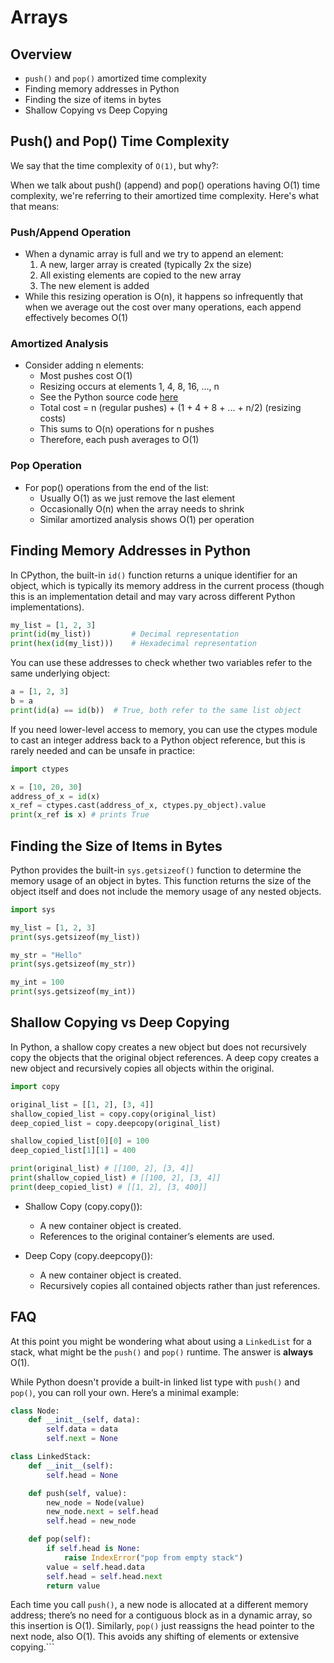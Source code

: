 # Arrays

## Overview
- `push()` and `pop()` amortized time complexity
- Finding memory addresses in Python
- Finding the size of items in bytes
- Shallow Copying vs Deep Copying

## Push() and Pop() Time Complexity
We say that the time complexity of `O(1)`, but why?:

When we talk about push() (append) and pop() operations having O(1) time complexity, we're referring to their amortized time complexity. Here's what that means:

### Push/Append Operation
- When a dynamic array is full and we try to append an element:
  1. A new, larger array is created (typically 2x the size)
  2. All existing elements are copied to the new array
  3. The new element is added
- While this resizing operation is O(n), it happens so infrequently that when we average out the cost over many operations, each append effectively becomes O(1)

### Amortized Analysis
- Consider adding n elements:
  - Most pushes cost O(1)
  - Resizing occurs at elements 1, 4, 8, 16, ..., n 
  - See the Python source code [here](https://github.com/python/cpython/blob/a4722449caccc42ad644611d02fbdb5005f601eb/Objects/listobject.c#L120)
  - Total cost = n (regular pushes) + (1 + 4 + 8 + ... + n/2) (resizing costs)
  - This sums to O(n) operations for n pushes
  - Therefore, each push averages to O(1)

### Pop Operation
- For pop() operations from the end of the list:
  - Usually O(1) as we just remove the last element
  - Occasionally O(n) when the array needs to shrink
  - Similar amortized analysis shows O(1) per operation

## Finding Memory Addresses in Python

In CPython, the built-in `id()` function returns a unique identifier for an object, which is typically its memory address in the current process (though this is an implementation detail and may vary across different Python implementations).

```python
my_list = [1, 2, 3]
print(id(my_list))         # Decimal representation
print(hex(id(my_list)))    # Hexadecimal representation
```

You can use these addresses to check whether two variables refer to the same underlying object:

```python
a = [1, 2, 3]
b = a
print(id(a) == id(b))  # True, both refer to the same list object
```

If you need lower-level access to memory, you can use the ctypes module to cast an integer address back to a Python object reference, but this is rarely needed and can be unsafe in practice:

```python
import ctypes

x = [10, 20, 30]
address_of_x = id(x)
x_ref = ctypes.cast(address_of_x, ctypes.py_object).value
print(x_ref is x) # prints True
```

## Finding the Size of Items in Bytes

Python provides the built-in `sys.getsizeof()` function to determine the memory usage of an object in bytes. This function returns the size of the object itself and does not include the memory usage of any nested objects.

```python
import sys

my_list = [1, 2, 3]
print(sys.getsizeof(my_list))

my_str = "Hello"
print(sys.getsizeof(my_str))

my_int = 100
print(sys.getsizeof(my_int))
```

## Shallow Copying vs Deep Copying

In Python, a shallow copy creates a new object but does not recursively copy the objects that the original object references. A deep copy creates a new object and recursively copies all objects within the original.

```python
import copy

original_list = [[1, 2], [3, 4]]
shallow_copied_list = copy.copy(original_list)
deep_copied_list = copy.deepcopy(original_list)

shallow_copied_list[0][0] = 100
deep_copied_list[1][1] = 400

print(original_list) # [[100, 2], [3, 4]]
print(shallow_copied_list) # [[100, 2], [3, 4]]
print(deep_copied_list) # [[1, 2], [3, 400]]
```

* Shallow Copy (copy.copy()):

    * A new container object is created.
    * References to the original container’s elements are used.

* Deep Copy (copy.deepcopy()):

    * A new container object is created.
    * Recursively copies all contained objects rather than just references.


## FAQ
At this point you might be wondering what about using a `LinkedList` for a stack, what might be the `push()` and `pop()` runtime. The answer is **always** O(1). 

While Python doesn't provide a built-in linked list type with `push()` and `pop()`, you can roll your own. Here’s a minimal example:

```python
class Node:
    def __init__(self, data):
        self.data = data
        self.next = None

class LinkedStack:
    def __init__(self):
        self.head = None

    def push(self, value):
        new_node = Node(value)
        new_node.next = self.head
        self.head = new_node

    def pop(self):
        if self.head is None:
            raise IndexError("pop from empty stack")
        value = self.head.data
        self.head = self.head.next
        return value
```

Each time you call `push()`, a new node is allocated at a different memory address; there’s no need for a contiguous block as in a dynamic array, so this insertion is O(1). Similarly, `pop()` just reassigns the head pointer to the next node, also O(1). This avoids any shifting of elements or extensive copying.```